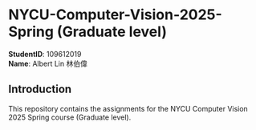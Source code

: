 # NYCU-Computer-Vision-2025-Spring (Graduate level)
**StudentID**: 109612019  
**Name**: Albert Lin 林伯偉

## Introduction
This repository contains the assignments for the NYCU Computer Vision 2025 Spring course (Graduate level).






